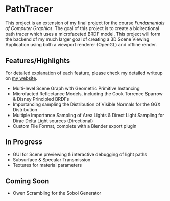 # PathTracer
This project is an extension of my final project for the course _Fundamentals of Computer Graphics_. The goal of this project is to create a bidirectional path tracer which uses a microfaceted BRDF model. This project will form the backend of my much larger goal of creating a 3D Scene Viewing Application using both a viewport renderer (OpenGL) and offline render.

## Features/Highlights
For detailed explanation of each feature, please check my detailed writeup on [my website](https://cadavidson98.github.io/PathTracer.html).
- Multi-level Scene Graph with Geometric Primitive Instancing
- Microfacted Reflectance Models, including the Cook Torrence Sparrow & Disney Principled BRDFs
- Importancing sampling the Distribution of Visible Normals for the GGX Distribution
- Multiple Importance Sampling of Area Lights & Direct Light Sampling for Dirac Delta Light sources (Directional)
- Custom File Format, complete with a Blender export plugin

## In Progress
- GUI for Scene previewing & interactive debugging of light paths
- Subsurface & Specular Transmission
- Textures for material parameters

## Coming Soon
- Owen Scrambling for the Sobol Generator
